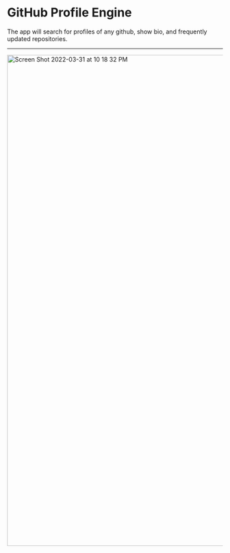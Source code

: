 # GitHub Profile Engine
The app will search for profiles of any github, show bio, and frequently updated repositories.
<hr>
<img width="1148" alt="Screen Shot 2022-03-31 at 10 18 32 PM" src="https://user-images.githubusercontent.com/31680529/161181605-9b403511-4769-491f-a108-a18076662dd0.png">

